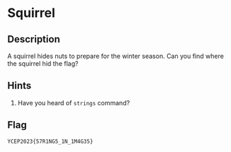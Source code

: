 # Squirrel

## Description
A squirrel hides nuts to prepare for the winter season. Can you find where the squirrel hid the flag?

## Hints
1. Have you heard of `strings` command?

## Flag
```
YCEP2023{57R1NG5_1N_1M4G35}
```